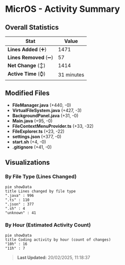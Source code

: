 # MicrOS - Activity Summary 

## Overall Statistics

| Stat                   | Value                                                             |
| ---------------------- | ----------------------------------------------------------------- |
| **Lines Added** (➕)   | 1471                                          |
| **Lines Removed** (➖) | 57                                        |
| **Net Change** (↕)    | 1414                |
| **Active Time** (⌚)   | 31 minutes |


## Modified Files
- **FileManager.java** (+440, -0)
- **VirtualFileSystem.java** (+427, -3)
- **BackgroundPanel.java** (+31, -0)
- **Main.java** (+95, -0)
- **FileContextMenuProvider.ts** (+33, -32)
- **FileExplorer.ts** (+23, -22)
- **settings.json** (+377, -0)
- **start.sh** (+4, -0)
- **.gitignore** (+41, -0)

## Visualizations

### By File Type (Lines Changed)

```mermaid
pie showData
title Lines changed by file type
".java" : 996
".ts" : 110
".json" : 377
".sh" : 4
"unknown" : 41
```

### By Hour (Estimated Activity Count)

```mermaid
pie showData
title Coding activity by hour (count of changes)
"10h" : 16
"11h" : 7
```


> **Last Updated:** 20/02/2025, 11:18:37